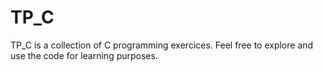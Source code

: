 # TP_C
TP_C is a collection of C programming exercices. Feel free to explore and use the code for learning purposes.
